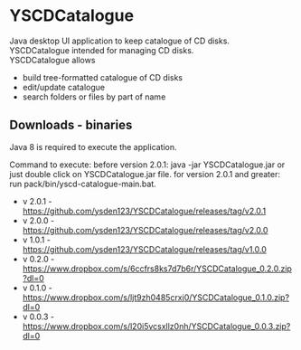 # YSCDCatalogue #
Java desktop UI application to keep catalogue of CD disks.  
YSCDCatalogue intended for managing CD disks.  
YSCDCatalogue allows
* build tree-formatted catalogue of CD disks
* edit/update catalogue
* search folders or files by part of name

## Downloads - binaries ##
Java 8 is required to execute the application.

Command to execute: 
	before version 2.0.1: java -jar YSCDCatalogue.jar or just double click on YSCDCatalogue.jar file.
	for version 2.0.1 and greater: run pack/bin/yscd-catalogue-main.bat.
 

* v 2.0.1 - https://github.com/ysden123/YSCDCatalogue/releases/tag/v2.0.1
* v 2.0.0 - https://github.com/ysden123/YSCDCatalogue/releases/tag/v2.0.0
* v 1.0.1 - https://github.com/ysden123/YSCDCatalogue/releases/tag/v1.0.0
* v 0.2.0 - https://www.dropbox.com/s/6ccfrs8ks7d7b6r/YSCDCatalogue_0.2.0.zip?dl=0
* v 0.1.0 - https://www.dropbox.com/s/ljt9zh0485crxj0/YSCDCatalogue_0.1.0.zip?dl=0
* v 0.0.3 - https://www.dropbox.com/s/l20i5vcsxllz0nh/YSCDCatalogue_0.0.3.zip?dl=0
